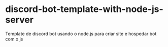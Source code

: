 # discord-bot-template-with-node-js-server
Template de discord bot usando o node.js para criar site e hospedar bot com o js
